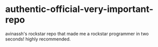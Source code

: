 # authentic-official-very-important-repo


avinassh's rockstar repo that made me a rockstar programmer in two seconds! highly recommended.
